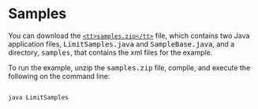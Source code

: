 
# Samples


You can download the
[`<tt>samples.zip</tt>`](../examples/samples.zip) file, which contains two Java application files, <tt>LimitSamples.java</tt> and <tt>SampleBase.java</tt>, and a directory, <tt>samples</tt>, that contains the xml files for the example.


To run the example, unzip the <tt>samples.zip</tt> file, compile, and execute the following on the command line:

```

java LimitSamples

```
